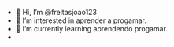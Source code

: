 - 👋 Hi, I’m @freitasjoao123
- 👀 I’m interested in aprender a progamar.
- 🌱 I’m currently learning aprendendo progamar
-

<!---
freitasjoao123/freitasjoao123 is a ✨ special ✨ repository because its `README.md` (this file) appears on your GitHub profile.
You can click the Preview link to take a look at your changes.
--->
